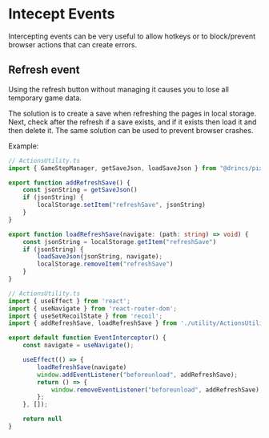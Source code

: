 # Intecept Events

Intercepting events can be very useful to allow hotkeys or to block/prevent browser actions that can create errors.

## Refresh event

Using the refresh button without managing it causes you to lose all temporary game data.

The solution is to create a save when refreshing the pages in local storage. Next, check after the refresh if a save exists, and if it exists then load it and then delete it. The same solution can be used to prevent browser crashes.

Example:

```ts
// ActionsUtility.ts
import { GameStepManager, getSaveJson, loadSaveJson } from "@drincs/pixi-vn";

export function addRefreshSave() {
    const jsonString = getSaveJson()
    if (jsonString) {
        localStorage.setItem("refreshSave", jsonString)
    }
}

export function loadRefreshSave(navigate: (path: string) => void) {
    const jsonString = localStorage.getItem("refreshSave")
    if (jsonString) {
        loadSaveJson(jsonString, navigate);
        localStorage.removeItem("refreshSave")
    }
}
```

```ts
// ActionsUtility.ts
import { useEffect } from 'react';
import { useNavigate } from 'react-router-dom';
import { useSetRecoilState } from 'recoil';
import { addRefreshSave, loadRefreshSave } from './utility/ActionsUtility';

export default function EventInterceptor() {
    const navigate = useNavigate();

    useEffect(() => {
        loadRefreshSave(navigate)
        window.addEventListener("beforeunload", addRefreshSave);
        return () => {
            window.removeEventListener("beforeunload", addRefreshSave);
        };
    }, []);

    return null
}
```
